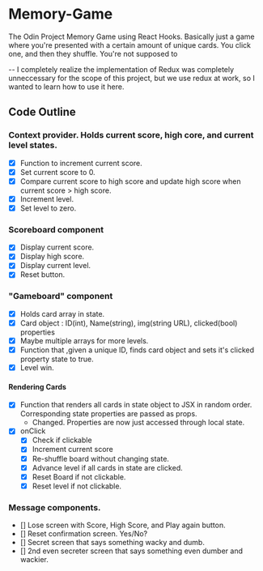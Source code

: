 # Memory-Game

The Odin Project Memory Game using React Hooks. Basically just a game where you're presented with a certain amount of unique cards. You click one, and then they shuffle. You're not supposed to

-- I completely realize the implementation of Redux was completely unneccessary for the scope of this project, but we use redux at work, so I wanted to learn how to use it here.

## Code Outline

### Context provider. Holds current score, high core, and current level states.

- [x] Function to increment current score.
- [x] Set current score to 0.
- [x] Compare current score to high score and update high score when current score > high score.
- [x] Increment level.
- [x] Set level to zero.

### Scoreboard component

- [x] Display current score.
- [x] Display high score.
- [x] Display current level.
- [x] Reset button.

### "Gameboard" component

- [x] Holds card array in state.
- [x] Card object : ID(int), Name(string), img(string URL), clicked(bool) properties
- [x] Maybe multiple arrays for more levels.
- [x] Function that ,given a unique ID, finds card object and sets it's clicked property state to true.
- [x] Level win.

#### Rendering Cards

- [x] Function that renders all cards in state object to JSX in random order. Corresponding state properties are passed as props.
  - Changed. Properties are now just accessed through local state.
- [x] onClick
  - [x] Check if clickable
  - [x] Increment current score
  - [x] Re-shuffle board without changing state.
  - [x] Advance level if all cards in state are clicked.
  - [x] Reset Board if not clickable.
  - [x] Reset level if not clickable.

### Message components.

- [] Lose screen with Score, High Score, and Play again button.
- [] Reset confirmation screen. Yes/No?
- [] Secret screen that says something wacky and dumb.
- [] 2nd even secreter screen that says something even dumber and wackier.
